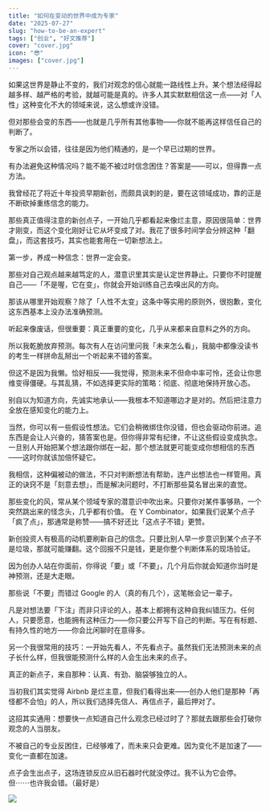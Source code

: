 ```yaml
---
title: "如何在变动的世界中成为专家"
date: "2025-07-27"
slug: "how-to-be-an-expert"
tags: ["创业", "好文推荐"]
cover: "cover.jpg"
icon: "😎"
images: ["cover.jpg"]
---
```

如果这世界是静止不变的，我们对观念的信心就能一路线性上升。某个想法经得起越多样、越严格的考验，就越可能是真的。许多人其实默默相信这一点——对「人性」这种变化不大的领域来说，这么想或许没错。



但对那些会变的东西——也就是几乎所有其他事物——你就不能再这样信任自己的判断了。



专家之所以会错，往往是因为他们精通的，是一个早已过期的世界。



有办法避免这种情况吗？能不能不被过时信念困住？答案是——可以，但得靠一点方法。



我曾经花了将近十年投资早期新创，而颇具讽刺的是，要在这领域成功，靠的正是不断砍掉重练信念的能力。



那些真正值得注意的新创点子，一开始几乎都看起来像烂主意，原因很简单：世界才刚变，而这个变化刚好让它从坏变成了对。我花了很多时间学会分辨这种「翻盘」，而这套技巧，其实也能套用在一切新想法上。



第一步，养成一种信念：世界一定会变。



那些对自己观点越来越笃定的人，潜意识里其实是认定世界静止。只要你不时提醒自己——「不是喔，它在变」，你就会开始训练自己去嗅出风的方向。



那该从哪里开始观察？除了「人性不太变」这条中等实用的原则外，很抱歉，变化这东西基本上没办法准确预测。



听起来像废话，但很重要：真正重要的变化，几乎从来都来自意料之外的方向。



所以我乾脆放弃预测。每次有人在访问里问我「未来怎么看」，我脑中都像没读书的考生一样拼命乱掰出一个听起来不错的答案。



但这不是因为我懒。恰好相反——我觉得，预测未来不但命中率可怜，还会让你思维变得僵硬。与其乱猜，不如选择更实际的策略：彻底、彻底地保持开放心态。



别自以为知道方向，先诚实地承认——我根本不知道哪边才是对的。然后把注意力全放在感知变化的能力上。



当然，你可以有一些假设性想法。它们会稍微绑住你没错，但也会驱动你前进。追东西是会让人兴奋的，猜答案也是。但你得非常有纪律，不让这些假设变成执念。
一旦别人开始把某个想法跟你绑在一起，那个想法就更可能变成你想相信的东西——这时你就该加倍怀疑它。



我相信，这种偏被动的做法，不只对判断想法有帮助，连产出想法也一样管用。真正的诀窍不是「刻意去想」，而是解决问题时，不打断那些莫名冒出来的直觉。



那些变化的风，常从某个领域专家的潜意识中吹出来。只要你对某件事够熟，一个突然跳出来的怪念头，几乎都有价值。
在 Y Combinator，如果我们说某个点子「疯了点」，那通常是称赞——搞不好还比「这点子不错」更赞。



新创投资人有极高的动机要刷新自己的信念。只要比别人早一步意识到某个点子不是垃圾，那就可能赚翻。这个回报不只是钱，更是你整个判断体系的现场验证。



因为创办人站在你面前，你得说「要」或「不要」，几个月后你就会知道你当时是神预测，还是大走眼。



那些说「不要」而错过 Google 的人（真的有几个），这笔帐会记一辈子。



凡是对想法要「下注」而非只评论的人，基本上都拥有这种自我纠错压力。任何人，只要愿意，也能拥有这种压力——你只要公开写下自己的判断。写在有标题、有持久性的地方——你会比闲聊时在意得多。



另一个我很常用的技巧：一开始先看人，不先看点子。虽然我们无法预测未来的点子长什么样，但我很能预测什么样的人会生出未来的点子。



真正的新点子，来自那种：认真、有劲、脑袋够独立的人。



当初我们其实觉得 Airbnb 是烂主意，但我们看得出来——创办人他们是那种「再怪都不会怕」的人，所以我们选择先信人、再信点子，最后押对了。



这招其实通用：想要快一点知道自己什么观念已经过时了？那就去跟那些会打破你观念的人当朋友。



不被自己的专业反困住，已经够难了，而未来只会更难。因为变化不是加速了——变化一直都在加速。



点子会生出点子，这场连锁反应从旧石器时代就没停过。我不认为它会停。
但⋯⋯也许我会错。（最好是）




![](https://prod-files-secure.s3.us-west-2.amazonaws.com/112d0858-5090-4d34-a606-b75eb8d65fd2/46476355-9cf3-4e99-9b7a-3531bc426380/1000202064.png?X-Amz-Algorithm=AWS4-HMAC-SHA256&X-Amz-Content-Sha256=UNSIGNED-PAYLOAD&X-Amz-Credential=ASIAZI2LB466ZWME54RQ%2F20251028%2Fus-west-2%2Fs3%2Faws4_request&X-Amz-Date=20251028T130921Z&X-Amz-Expires=3600&X-Amz-Security-Token=IQoJb3JpZ2luX2VjEAQaCXVzLXdlc3QtMiJIMEYCIQDLcbGCxxXhleGtipksxIUmGuzfVdN8ANBAE6032xdeyAIhAJvxhDxcbHXhFQR5SXW0laY4HcB%2BKKyFO5hEBHSpCqXGKogECL3%2F%2F%2F%2F%2F%2F%2F%2F%2F%2FwEQABoMNjM3NDIzMTgzODA1IgzoD3D4YffdNx1xya8q3AMvUsZNYGIO19ZrIo8X9Q3ZF%2Ft%2B51cV48517yVBut05qqGbrDH5cY%2BFxzZA%2BHmW6%2Bnj%2BWvVZvidNWPNqVI30xyd1Fu2jGuQsnskYTaLiXXUdHVRq1oSWSTOWuzKQ%2BwkweWC5g2s34MI4krlQ8VmWdQOAlaM0B6NYCSdPE%2FgUJ9zW0XnGEvClILWUo3Pvp13Wf0Fcnqv%2BPNL8VanEJeaBlXssF3kHZleEcmyKIvi5uKIkiqONDwFje7D7BfFFtPqxdyx%2FsBPyy2ap%2FddhVNn4MKYxO07pLCUj710f52E4Tq2SX33BXR1Q2mprKsp6MWiaHj25n3DWnr%2BRrABGRP0Ajy3XBSugnlJ5Q3wYKY0KdvldGoypCIEKi95hxlU8dZZ9fNvBTLzb%2BDAUePwxfly3Wu88HiXLlSu9HXU9iI5H%2BDghA0bJD8mNKkSceE0%2B%2FrKlP8YGxU2ytp7o110DDknt%2FHHxiWcqAYYefr0xT820ZofFM2ql28Vp5kjr2cOJE6CYDh3sh9Xre1SNfs3%2Bscbymx0gS60hVfb8e1tcza2A9vuF3VIcTyk4%2B2Ieuteh63ZQZfyjF9dPH4t%2BdMwJ2zGGd%2BM14ckfzHHjqRN7%2BLs7SsFhPHxe6i92GiI5J7%2BOzCf54LIBjqkAXyB6elkXpaoThpCOhL4grbfPvtrIKw6bqX6wtd5QRBd5tR5tUatS719kAu8o5NHWkUOqftWBGlsPWmsYoshRY4NqXOiUiq0pYREknVzl4fpvm8X2DrekiW1pB3t0bjacN5MNW3dYq3xfw32gD6B1IoqTfPbIN9ibM1bmlh9%2BKRFDVNVaKd9G4eCqNi%2BTcqC%2FEKj0UCVEoG5Jrkx6i8T68wzf8Iu&X-Amz-Signature=461cd6a8ddef1891113daa2fcdccf8f262b3faefb8ad049f9b9c115579744320&X-Amz-SignedHeaders=host&x-amz-checksum-mode=ENABLED&x-id=GetObject)

